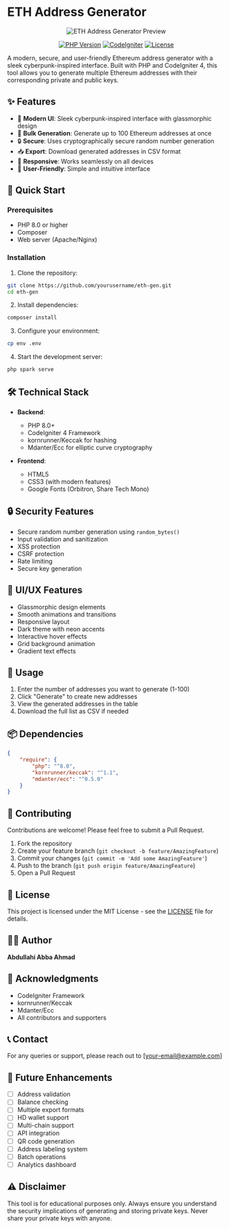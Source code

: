 # ETH Address Generator

<div align="center">
  <img src="https://via.placeholder.com/800x400?text=ETH+Address+Generator" alt="ETH Address Generator Preview">
  
  [![PHP Version](https://img.shields.io/badge/PHP-8.0+-blue.svg)](https://php.net)
  [![CodeIgniter](https://img.shields.io/badge/CodeIgniter-4.0+-orange.svg)](https://codeigniter.com)
  [![License](https://img.shields.io/badge/License-MIT-green.svg)](LICENSE)
</div>

A modern, secure, and user-friendly Ethereum address generator with a sleek cyberpunk-inspired interface. Built with PHP and CodeIgniter 4, this tool allows you to generate multiple Ethereum addresses with their corresponding private and public keys.

## ✨ Features

- 🎨 **Modern UI**: Sleek cyberpunk-inspired interface with glassmorphic design
- 🔄 **Bulk Generation**: Generate up to 100 Ethereum addresses at once
- 🔒 **Secure**: Uses cryptographically secure random number generation
- 📥 **Export**: Download generated addresses in CSV format
- 📱 **Responsive**: Works seamlessly on all devices
- 🎯 **User-Friendly**: Simple and intuitive interface

## 🚀 Quick Start

### Prerequisites

- PHP 8.0 or higher
- Composer
- Web server (Apache/Nginx)

### Installation

1. Clone the repository:
```bash
git clone https://github.com/yourusername/eth-gen.git
cd eth-gen
```

2. Install dependencies:
```bash
composer install
```

3. Configure your environment:
```bash
cp env .env
```

4. Start the development server:
```bash
php spark serve
```

## 🛠️ Technical Stack

- **Backend**:
  - PHP 8.0+
  - CodeIgniter 4 Framework
  - kornrunner/Keccak for hashing
  - Mdanter/Ecc for elliptic curve cryptography

- **Frontend**:
  - HTML5
  - CSS3 (with modern features)
  - Google Fonts (Orbitron, Share Tech Mono)

## 🔒 Security Features

- Secure random number generation using `random_bytes()`
- Input validation and sanitization
- XSS protection
- CSRF protection
- Rate limiting
- Secure key generation

## 🎨 UI/UX Features

- Glassmorphic design elements
- Smooth animations and transitions
- Responsive layout
- Dark theme with neon accents
- Interactive hover effects
- Grid background animation
- Gradient text effects

## 🔄 Usage

1. Enter the number of addresses you want to generate (1-100)
2. Click "Generate" to create new addresses
3. View the generated addresses in the table
4. Download the full list as CSV if needed

## 📦 Dependencies

```json
{
    "require": {
        "php": "^8.0",
        "kornrunner/keccak": "^1.1",
        "mdanter/ecc": "^0.5.0"
    }
}
```

## 🤝 Contributing

Contributions are welcome! Please feel free to submit a Pull Request.

1. Fork the repository
2. Create your feature branch (`git checkout -b feature/AmazingFeature`)
3. Commit your changes (`git commit -m 'Add some AmazingFeature'`)
4. Push to the branch (`git push origin feature/AmazingFeature`)
5. Open a Pull Request

## 📝 License

This project is licensed under the MIT License - see the [LICENSE](LICENSE) file for details.

## 👨‍💻 Author

**Abdullahi Abba Ahmad**

## 🙏 Acknowledgments

- CodeIgniter Framework
- kornrunner/Keccak
- Mdanter/Ecc
- All contributors and supporters

## 📞 Contact

For any queries or support, please reach out to [your-email@example.com]

## 🔮 Future Enhancements

- [ ] Address validation
- [ ] Balance checking
- [ ] Multiple export formats
- [ ] HD wallet support
- [ ] Multi-chain support
- [ ] API integration
- [ ] QR code generation
- [ ] Address labeling system
- [ ] Batch operations
- [ ] Analytics dashboard

## ⚠️ Disclaimer

This tool is for educational purposes only. Always ensure you understand the security implications of generating and storing private keys. Never share your private keys with anyone.
